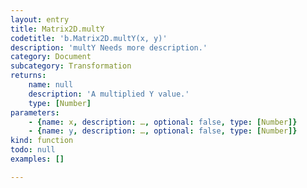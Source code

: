 ```yaml
---
layout: entry
title: Matrix2D.multY
codetitle: 'b.Matrix2D.multY(x, y)'
description: 'multY Needs more description.'
category: Document
subcategory: Transformation
returns:
    name: null
    description: 'A multiplied Y value.'
    type: [Number]
parameters:
    - {name: x, description: …, optional: false, type: [Number]}
    - {name: y, description: …, optional: false, type: [Number]}
kind: function
todo: null
examples: []

---
```

